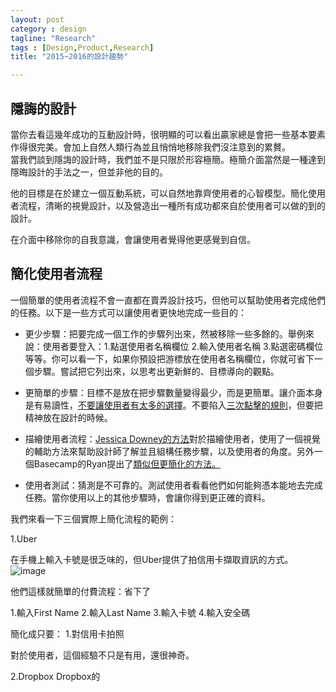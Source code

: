 ```yaml
---
layout: post
category : design 
tagline: "Research"
tags : [Design,Product,Research]
title: "2015~2016的設計趨勢"

---
```

## 隱誨的設計
當你去看這幾年成功的互動設計時，很明顯的可以看出贏家總是會把一些基本要素作得很完美。會加上自然人類行為並且悄悄地移除我們沒注意到的累贅。  當我們談到隱誨的設計時，我們並不是只限於形容極簡。極簡介面當然是一種達到隱晦設計的手法之一，但並非他的目的。
他的目標是在於建立一個互動系統，可以自然地靠齊使用者的心智模型。簡化使用者流程，清晰的視覺設計，以及營造出一種所有成功都來自於使用者可以做的到的設計。
在介面中移除你的自我意識，會讓使用者覺得他更感覺到自信。
## 簡化使用者流程
一個簡單的使用者流程不會一直都在賣弄設計技巧，但他可以幫助使用者完成他們的任務。以下是一些方式可以讓使用者更快地完成一些目的：
- 更少步驟：把要完成一個工作的步驟列出來，然被移除一些多餘的。舉例來說：使用者要登入：1.點選使用者名稱欄位 2.輸入使用者名稱 3.點選密碼欄位等等。你可以看一下，如果你預設把游標放在使用者名稱欄位，你就可省下一個步驟。嘗試把它列出來，以思考出更新鮮的、目標導向的觀點。
- 更簡單的步驟：目標不是放在把步驟數量變得最少，而是更簡單。讓介面本身是有易讀性，[不要讓使用者有太多的選擇](http://studio.uxpin.com/blog/applying-hicks-law-to-web-design-free-example-wireframes/)。不要陷入[三次點擊的規則](http://uxmyths.com/post/654026581/myth-all-pages-should-be-accessible-in-3-clicks)，但要把精神放在設計的時候。
- 描繪使用者流程：[Jessica Downey的方法](http://dearsherlock.github.io/design/jumpstarting%20your%20app%20without%20sketching/)對於描繪使用者，使用了一個視覺的輔助方法來幫助設計師了解並且組構任務步驟，以及使用者的角度。另外一個Basecamp的Ryan提出了[類似但更簡化的方法。](https://signalvnoise.com/posts/1926-a-shorthand-for-designing-ui-flows)
- 使用者測試：猜測是不可靠的。測試使用者看看他們如何能夠憑本能地去完成任務。當你使用以上的其他步驟時，會讓你得到更正確的資料。
我們來看一下三個實際上簡化流程的範例：
1.Uber在手機上輸入卡號是很乏味的，但Uber提供了拍信用卡擷取資訊的方式。![image](https://farm6.staticflickr.com/5803/23743570726_94d0d9ba37_o.png)
他們這樣就簡單的付費流程：省下了
1.輸入First Name
2.輸入Last Name
3.輸入卡號
4.輸入安全碼

簡化成只要：
1.對信用卡拍照

對於使用者，這個經驗不只是有用，還很神奇。

2.Dropbox
Dropbox的